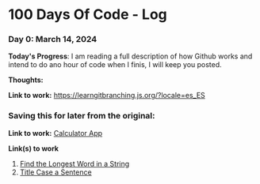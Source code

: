 # 100 Days Of Code - Log

### Day 0: March 14, 2024

**Today's Progress**: I am reading a full description of how Github works and intend to do ano hour of code when I finis, I will keep you  posted. 

**Thoughts:** 

**Link to work:** https://learngitbranching.js.org/?locale=es_ES


### Saving this for later from the original:

**Link to work:** [Calculator App](http://www.example.com)


**Link(s) to work**
1. [Find the Longest Word in a String](https://www.freecodecamp.com/challenges/find-the-longest-word-in-a-string)
2. [Title Case a Sentence](https://www.freecodecamp.com/challenges/title-case-a-sentence)
